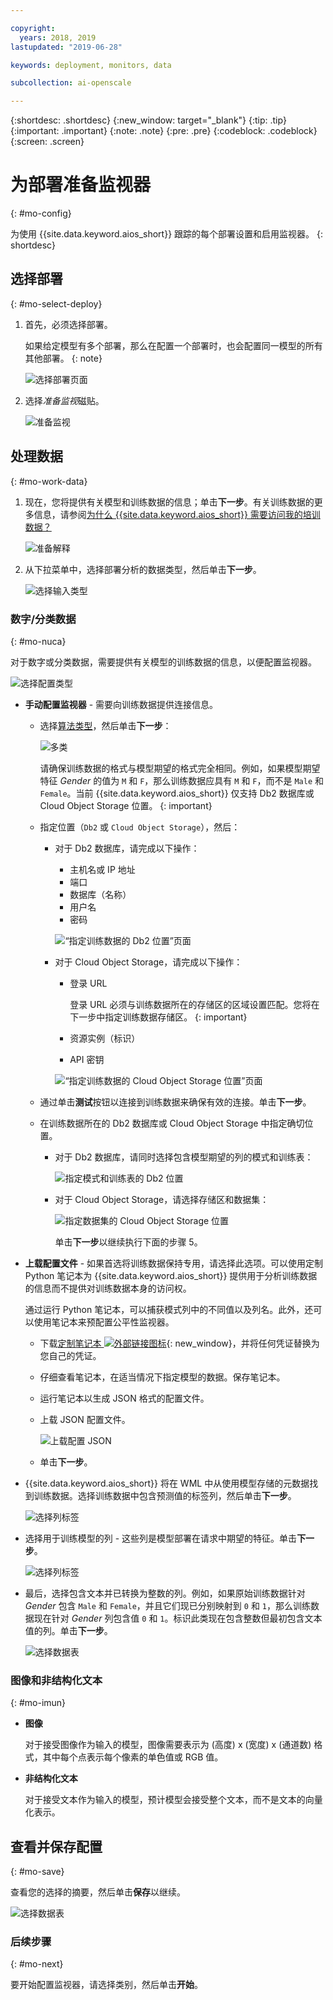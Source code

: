 ```yaml
---

copyright:
  years: 2018, 2019
lastupdated: "2019-06-28"

keywords: deployment, monitors, data

subcollection: ai-openscale

---
```


{:shortdesc: .shortdesc}
{:new_window: target="_blank"}
{:tip: .tip}
{:important: .important}
{:note: .note}
{:pre: .pre}
{:codeblock: .codeblock}
{:screen: .screen}

# 为部署准备监视器
{: #mo-config}

为使用 {{site.data.keyword.aios_short}} 跟踪的每个部署设置和启用监视器。
{: shortdesc}

## 选择部署
{: #mo-select-deploy}

1.  首先，必须选择部署。

    如果给定模型有多个部署，那么在配置一个部署时，也会配置同一模型的所有其他部署。
    {: note}

    ![选择部署页面](images/config-select-deploy.png)

1.  选择*准备监视*磁贴。

    ![准备监视](images/config-prep-monitor.png)

## 处理数据
{: #mo-work-data}

1.  现在，您将提供有关模型和训练数据的信息；单击**下一步**。有关训练数据的更多信息，请参阅[为什么 {{site.data.keyword.aios_short}} 需要访问我的培训数据？](/docs/services/ai-openscale?topic=ai-openscale-trainingdata#trainingdata)

    ![准备解释](images/config-what-monitor.png)

1.  从下拉菜单中，选择部署分析的数据类型，然后单击**下一步**。

    ![选择输入类型](images/config-input-monitor.png)

### 数字/分类数据
{: #mo-nuca}

对于数字或分类数据，需要提供有关模型的训练数据的信息，以便配置监视器。

  ![选择配置类型](images/config-manual-monitor.png)

- **手动配置监视器** - 需要向训练数据提供连接信息。

    - 选择[算法类型](/docs/services/ai-openscale?topic=ai-openscale-acc-monitor#acc-understand)，然后单击**下一步**：

      ![多类](images/multiclass.png)

      请确保训练数据的格式与模型期望的格式完全相同。例如，如果模型期望特征 *Gender* 的值为 `M` 和 `F`，那么训练数据应具有 `M` 和 `F`，而不是 `Male` 和 `Female`。当前 {{site.data.keyword.aios_short}} 仅支持 Db2 数据库或 Cloud Object Storage 位置。
        {: important}

    - 指定位置（`Db2` 或 `Cloud Object Storage`），然后：

        - 对于 Db2 数据库，请完成以下操作：

            - 主机名或 IP 地址
            - 端口
            - 数据库（名称）
            - 用户名
            - 密码

            ![“指定训练数据的 Db2 位置”页面](images/config-train-db2-monitor.png)

        - 对于 Cloud Object Storage，请完成以下操作：

            - 登录 URL

              登录 URL 必须与训练数据所在的存储区的区域设置匹配。您将在下一步中指定训练数据存储区。
              {: important}

            - 资源实例（标识）
            - API 密钥

            ![“指定训练数据的 Cloud Object Storage 位置”页面](images/config-train-cos-monitor.png)

    - 通过单击**测试**按钮以连接到训练数据来确保有效的连接。单击**下一步**。

    - 在训练数据所在的 Db2 数据库或 Cloud Object Storage 中指定确切位置。

        - 对于 Db2 数据库，请同时选择包含模型期望的列的模式和训练表：

          ![指定模式和训练表的 Db2 位置](images/fair-config-table-db2.png)

        - 对于 Cloud Object Storage，请选择存储区和数据集：

          ![指定数据集的 Cloud Object Storage 位置](images/fair-config-dset-cos.png)

          单击**下一步**以继续执行下面的步骤 5。

- **上载配置文件** - 如果首选将训练数据保持专用，请选择此选项。可以使用定制 Python 笔记本为 {{site.data.keyword.aios_short}} 提供用于分析训练数据的信息而不提供对训练数据本身的访问权。

  通过运行 Python 笔记本，可以捕获模式列中的不同值以及列名。此外，还可以使用笔记本来预配置公平性监视器。

    - 下载[定制笔记本 ![外部链接图标](../../icons/launch-glyph.svg "外部链接图标")](https://github.com/IBM-Watson/aios-data-distribution/blob/master/training_statistics_notebook.ipynb){: new_window}，并将任何凭证替换为您自己的凭证。

    - 仔细查看笔记本，在适当情况下指定模型的数据。保存笔记本。

    - 运行笔记本以生成 JSON 格式的配置文件。

    - 上载 JSON 配置文件。

        ![上载配置 JSON](images/config-json-monitor.png)

    - 单击**下一步**。

- {{site.data.keyword.aios_short}} 将在 WML 中从使用模型存储的元数据找到训练数据。选择训练数据中包含预测值的标签列，然后单击**下一步**。

  ![选择列标签](images/fair-config-column.png)

- 选择用于训练模型的列 - 这些列是模型部署在请求中期望的特征。单击**下一步**。

    ![选择列标签](images/explain-select-column.png)

- 最后，选择包含文本并已转换为整数的列。例如，如果原始训练数据针对 *Gender* 包含 `Male` 和 `Female`，并且它们现已分别映射到 `0` 和 `1`，那么训练数据现在针对 *Gender* 列包含值 `0` 和 `1`。标识此类现在包含整数但最初包含文本值的列。单击**下一步**。

    ![选择数据表](images/explain-text-column.png)

### 图像和非结构化文本
{: #mo-imun}

- **图像**

  对于接受图像作为输入的模型，图像需要表示为 (高度) x (宽度) x (通道数) 格式，其中每个点表示每个像素的单色值或 RGB 值。

- **非结构化文本**

   对于接受文本作为输入的模型，预计模型会接受整个文本，而不是文本的向量化表示。

## 查看并保存配置
{: #mo-save}

查看您的选择的摘要，然后单击**保存**以继续。

  ![选择数据表](images/config-summary-monitor.png)

### 后续步骤
{: #mo-next}

要开始配置监视器，请选择类别，然后单击**开始**。
